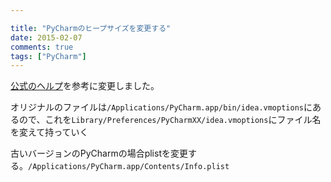 ```yaml
---

title: "PyCharmのヒープサイズを変更する"
date: 2015-02-07
comments: true
tags: ["PyCharm"]
---
```


[公式のヘルプ](https://www.jetbrains.com/pycharm/webhelp/tuning-pycharm.html)を参考に変更しました。

オリジナルのファイルは`/Applications/PyCharm.app/bin/idea.vmoptions`にあるので、これを`Library/Preferences/PyCharmXX/idea.vmoptions`にファイル名を変えて持っていく

古いバージョンのPyCharmの場合plistを変更する。`/Applications/PyCharm.app/Contents/Info.plist`
